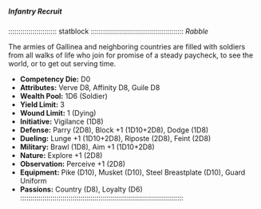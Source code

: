 ##### Infantry Recruit

:::::::::::::::::::::::: statblock ::::::::::::::::::::::::::::::::::::::::::::::
*Rabble*

The armies of Gallinea and neighboring countries are filled with
soldiers from all walks of life who join for promise of a steady
paycheck, to see the world, or to get out serving time.

- **Competency Die:** D0
- **Attributes:** Verve D8, Affinity D8, Guile D8
- **Wealth Pool:** 1D6 (Soldier)
- **Yield Limit:** 3
- **Wound Limit:** 1 (Dying)
- **Initiative:** Vigilance (1D8)
- **Defense:** Parry (2D8), Block +1 (1D10+2D8), Dodge (1D8)
- **Dueling:** Lunge +1 (1D10+2D8), Riposte (2D8), Feint (2D8)
- **Military:** Brawl (1D8), Aim +1 (1D10+2D8)
- **Nature:** Explore +1 (2D8)
- **Observation:** Perceive +1 (2D8)
- **Equipment:** Pike (D10), Musket (D10), Steel Breastplate (D10), Guard Uniform
- **Passions:** Country (D8), Loyalty (D6)
:::::::::::::::::::::::::::::::::::::::::::::::::::::::::::::::::::::::::::::::::
